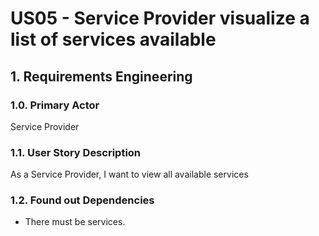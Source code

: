 # US05 - Service Provider visualize a list of services available

## 1. Requirements Engineering

### 1.0. Primary Actor
Service Provider

### 1.1. User Story Description
As a Service Provider, I want to view all available services

### 1.2. Found out Dependencies

* There must be services.
